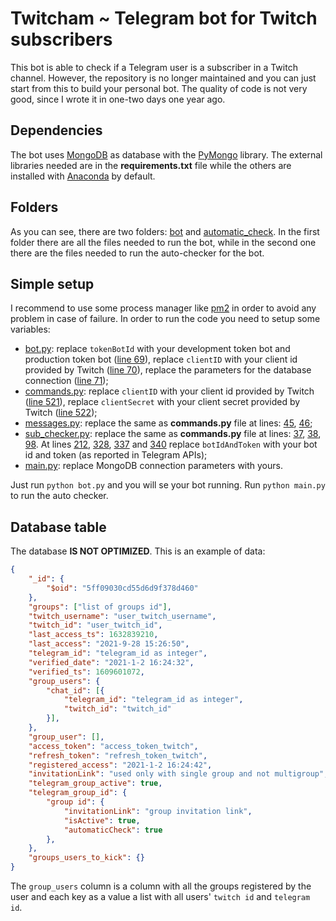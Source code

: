# Twitcham ~ Telegram bot for Twitch subscribers

This bot is able to check if a Telegram user is a subscriber in a Twitch channel. However, the repository is no longer maintained and you can just start from this to build your personal bot. The quality of code is not very good, since I wrote it in one-two days one year ago.

## Dependencies

The bot uses [MongoDB](https://www.mongodb.com/) as database with the [PyMongo](https://pymongo.readthedocs.io/en/stable/) library. The external libraries needed are in the __requirements.txt__ file while the others are installed with [Anaconda](https://www.anaconda.com/products/individual) by default.

## Folders

As you can see, there are two folders: [bot](./bot) and [automatic_check](./automatic_check). In the first folder there are all the files needed to run the bot, while in the second one there are the files needed to run the auto-checker for the bot.

## Simple setup

I recommend to use some process manager like [pm2](https://pm2.keymetrics.io/) in order to avoid any problem in case of failure. In order to run the code you need to setup some variables:

  - [bot.py](./bot/bot.py): replace `tokenBotId` with your development token bot and production token bot ([line 69](https://github.com/aedoardo/telegram-twitch-sub-bot/blob/main/bot/bot.py#L69)), replace `clientID` with your client id provided by Twitch ([line 70](https://github.com/aedoardo/telegram-twitch-sub-bot/blob/main/bot/bot.py#L70)), replace the parameters for the database connection ([line 71](https://github.com/aedoardo/telegram-twitch-sub-bot/blob/main/bot/bot.py#L71));
  - [commands.py](./bot/commands.py): replace `clientID` with your client id provided by Twitch ([line 521](https://github.com/aedoardo/telegram-twitch-sub-bot/blob/main/bot/commands.py#L521)), replace `clientSecret` with your client secret provided by Twitch ([line 522](https://github.com/aedoardo/telegram-twitch-sub-bot/blob/main/bot/commands.py#L522));
  - [messages.py](./bot/messages.py): replace the same as __commands.py__ file at lines: [45](https://github.com/aedoardo/telegram-twitch-sub-bot/blob/main/bot/messages.py#L45), [46](https://github.com/aedoardo/telegram-twitch-sub-bot/blob/main/bot/messages.py#L46);
  - [sub_checker.py](./automatic_check/modules/sub_checker.py): replace the same as __commands.py__ file at lines: [37](https://github.com/aedoardo/telegram-twitch-sub-bot/blob/main/automatic_check/modules/sub_checker.py#L37), [38](https://github.com/aedoardo/telegram-twitch-sub-bot/blob/main/automatic_check/modules/sub_checker.py#L38), [98](https://github.com/aedoardo/telegram-twitch-sub-bot/blob/main/automatic_check/modules/sub_checker.py#L98). At lines [212](https://github.com/aedoardo/telegram-twitch-sub-bot/blob/main/automatic_check/sub_checker.py#L212), [328](https://github.com/aedoardo/telegram-twitch-sub-bot/blob/main/automatic_check/modules/sub_checker.py#L328), [337](https://github.com/aedoardo/telegram-twitch-sub-bot/blob/main/automatic_check/modules/sub_checker.py#L337) and [340](https://github.com/aedoardo/telegram-twitch-sub-bot/blob/main/automatic_check/modules/sub_checker.py#L340) replace `botIdAndToken` with your bot id and token (as reported in Telegram APIs);
  - [main.py](./automatic_check/modules/main.py): replace MongoDB connection parameters with yours.


Just run `python bot.py` and you will se your bot running. Run `python main.py` to run the auto checker.

## Database table

The database **IS NOT OPTIMIZED**. This is an example of data:
```json
{
    "_id": {
        "$oid": "5ff09030cd55d6d9f378d460"
    },
    "groups": ["list of groups id"],
    "twitch_username": "user_twitch_username",
    "twitch_id": "user_twitch_id",
    "last_access_ts": 1632839210,
    "last_access": "2021-9-28 15:26:50",
    "telegram_id": "telegram_id as integer",
    "verified_date": "2021-1-2 16:24:32",
    "verified_ts": 1609601072,
    "group_users": {
        "chat_id": [{
            "telegram_id": "telegram_id as integer",
            "twitch_id": "twitch_id"
        }],
    },
    "group_user": [],
    "access_token": "access_token_twitch",
    "refresh_token": "refresh_token_twitch",
    "registered_access": "2021-1-2 16:24:42",
    "invitationLink": "used only with single group and not multigroup",
    "telegram_group_active": true,
    "telegram_group_id": {
        "group id": {
            "invitationLink": "group invitation link",
            "isActive": true,
            "automaticCheck": true
        },
    },
    "groups_users_to_kick": {}
}
```
The `group_users` column is a column with all the groups registered by the user and each key as a value a list with all users' `twitch id` and `telegram id`.

